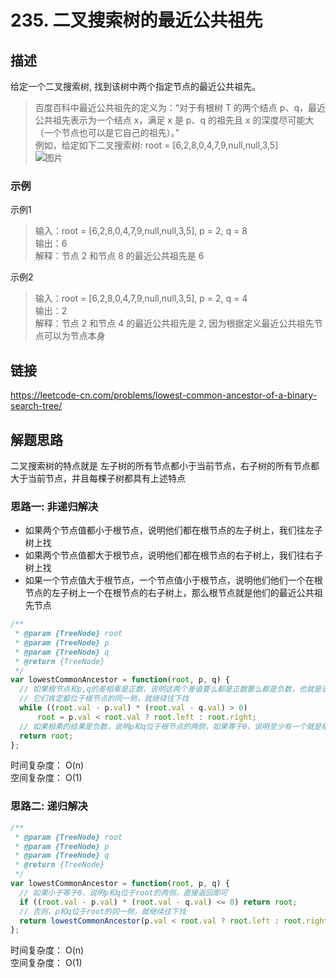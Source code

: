 # 235. 二叉搜索树的最近公共祖先
## 描述
给定一个二叉搜索树, 找到该树中两个指定节点的最近公共祖先。
> 百度百科中最近公共祖先的定义为：“对于有根树 T 的两个结点 p、q，最近公共祖先表示为一个结点 x，满足 x 是 p、q 的祖先且 x 的深度尽可能大（一个节点也可以是它自己的祖先）。”  
例如，给定如下二叉搜索树:  root = [6,2,8,0,4,7,9,null,null,3,5]   
![图片](https://assets.leetcode-cn.com/aliyun-lc-upload/uploads/2018/12/14/binarysearchtree_improved.png)                

### 示例
示例1   
> 输入：root = [6,2,8,0,4,7,9,null,null,3,5], p = 2, q = 8           
> 输出：6   
> 解释：节点 2 和节点 8 的最近公共祖先是 6   

示例2   
> 输入：root = [6,2,8,0,4,7,9,null,null,3,5], p = 2, q = 4           
> 输出：2   
> 解释：节点 2 和节点 4 的最近公共祖先是 2, 因为根据定义最近公共祖先节点可以为节点本身   
 
## 链接
https://leetcode-cn.com/problems/lowest-common-ancestor-of-a-binary-search-tree/                        

## 解题思路   
二叉搜索树的特点就是 左子树的所有节点都小于当前节点，右子树的所有节点都大于当前节点，并且每棵子树都具有上述特点      
### 思路一: 非递归解决               
- 如果两个节点值都小于根节点，说明他们都在根节点的左子树上，我们往左子树上找
- 如果两个节点值都大于根节点，说明他们都在根节点的右子树上，我们往右子树上找
- 如果一个节点值大于根节点，一个节点值小于根节点，说明他们他们一个在根节点的左子树上一个在根节点的右子树上，那么根节点就是他们的最近公共祖先节点   
```javascript
/**
 * @param {TreeNode} root
 * @param {TreeNode} p
 * @param {TreeNode} q
 * @return {TreeNode}
 */
var lowestCommonAncestor = function(root, p, q) {
  // 如果根节点和p,q的差相乘是正数，说明这两个差值要么都是正数要么都是负数，也就是说
  // 它们肯定都位于根节点的同一侧，就继续往下找
  while ((root.val - p.val) * (root.val - q.val) > 0)
      root = p.val < root.val ? root.left : root.right;
  // 如果相乘的结果是负数，说明p和q位于根节点的两侧，如果等于0，说明至少有一个就是根节点
  return root;
};
```
时间复杂度： O(n)  
空间复杂度： O(1)       

### 思路二: 递归解决             
```javascript
/**
 * @param {TreeNode} root
 * @param {TreeNode} p
 * @param {TreeNode} q
 * @return {TreeNode}
 */
var lowestCommonAncestor = function(root, p, q) {
  // 如果小于等于0，说明p和q位于root的两侧，直接返回即可
  if ((root.val - p.val) * (root.val - q.val) <= 0) return root;
  // 否则，p和q位于root的同一侧，就继续往下找
  return lowestCommonAncestor(p.val < root.val ? root.left : root.right, p, q);
}; 
```
时间复杂度： O(n)  
空间复杂度： O(1)    